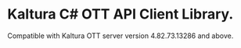 # Kaltura C# OTT API Client Library.
Compatible with Kaltura OTT server version 4.82.73.13286 and above.
